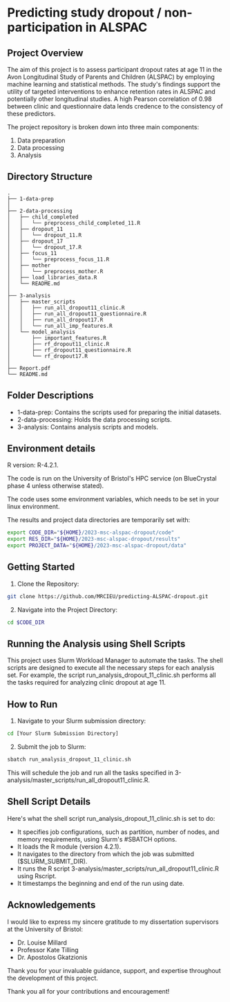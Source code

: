 
# Predicting study dropout / non-participation in ALSPAC

## Project Overview
The aim of this project is to assess participant dropout rates at age 11 in the Avon Longitudinal Study of Parents and Children (ALSPAC) by employing machine learning and statistical methods. The study's findings support the utility of targeted interventions to enhance retention rates in ALSPAC and potentially other longitudinal studies. A high Pearson correlation of 0.98 between clinic and questionnaire data lends credence to the consistency of these predictors.

The project repository is broken down into three main components:
1. Data preparation
2. Data processing
3. Analysis

## Directory Structure
```
.
├── 1-data-prep
│
├── 2-data-processing
│   ├── child_completed
│   │   └── preprocess_child_completed_11.R
│   ├── dropout_11
│   │   └── dropout_11.R
│   ├── dropout_17
│   │   └── dropout_17.R
│   ├── focus_11
│   │   └── preprocess_focus_11.R
│   ├── mother
│   │   └── preprocess_mother.R
│   ├── load_libraries_data.R
│   └── README.md
│
├── 3-analysis
│   ├── master_scripts
│   │   ├── run_all_dropout11_clinic.R
│   │   ├── run_all_dropout11_questionnaire.R
│   │   ├── run_all_dropout17.R
│   │   └── run_all_imp_features.R
│   └── model_analysis
│       ├── important_features.R
│       ├── rf_dropout11_clinic.R
│       ├── rf_dropout11_questionnaire.R
│       └── rf_dropout17.R
│
├── Report.pdf
└── README.md
```
## Folder Descriptions
- 1-data-prep: Contains the scripts used for preparing the initial datasets.
- 2-data-processing: Holds the data processing scripts.
- 3-analysis: Contains analysis scripts and models.

## Environment details

R version: R-4.2.1.

The code is run on the University of Bristol's HPC service (on BlueCrystal phase 4 unless otherwise stated).


The code uses some environment variables, which needs to be set in your linux environment. 

The results and project data directories are temporarily set with:

```bash
export CODE_DIR="${HOME}/2023-msc-alspac-dropout/code"
export RES_DIR="${HOME}/2023-msc-alspac-dropout/results"
export PROJECT_DATA="${HOME}/2023-msc-alspac-dropout/data"
```

## Getting Started
1. Clone the Repository:
```bash
git clone https://github.com/MRCIEU/predicting-ALSPAC-dropout.git
```
2. Navigate into the Project Directory:
```bash
cd $CODE_DIR
```

## Running the Analysis using Shell Scripts
This project uses Slurm Workload Manager to automate the tasks. The shell scripts are designed to execute all the necessary steps for each analysis set. For example, the script run_analysis_dropout_11_clinic.sh performs all the tasks required for analyzing clinic dropout at age 11.

## How to Run
1. Navigate to your Slurm submission directory:
```bash
cd [Your Slurm Submission Directory]
```
2. Submit the job to Slurm:
```bash
sbatch run_analysis_dropout_11_clinic.sh
```
This will schedule the job and run all the tasks specified in 3-analysis/master_scripts/run_all_dropout11_clinic.R.

## Shell Script Details
Here's what the shell script run_analysis_dropout_11_clinic.sh is set to do:
- It specifies job configurations, such as partition, number of nodes, and memory requirements, using Slurm's #SBATCH options.
- It loads the R module (version 4.2.1).
- It navigates to the directory from which the job was submitted ($SLURM_SUBMIT_DIR).
- It runs the R script 3-analysis/master_scripts/run_all_dropout11_clinic.R using Rscript.
- It timestamps the beginning and end of the run using date.

## Acknowledgements

I would like to express my sincere gratitude to my dissertation supervisors at the University of Bristol:

- Dr. Louise Millard
- Professor Kate Tilling
- Dr. Apostolos Gkatzionis

Thank you for your invaluable guidance, support, and expertise throughout the development of this project.

Thank you all for your contributions and encouragement!



